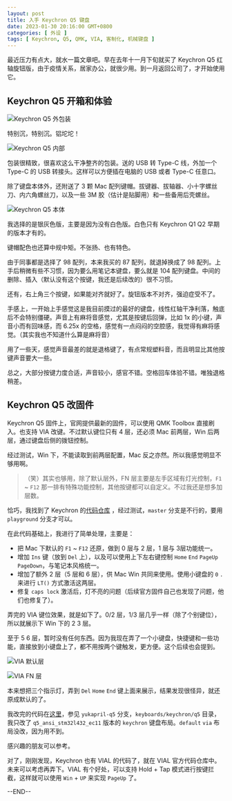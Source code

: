 ```yaml
---
layout: post
title: 入手 Keychron Q5 键盘
date: 2023-01-30 20:16:00 GMT+0800
categories: [ 外设 ]
tags: [ Keychron, Q5, QMK, VIA, 客制化, 机械键盘 ]
---
```


最近压力有点大，就水一篇文章吧。早在去年十一月下旬就买了 Keychron Q5 红轴旋钮版，由于疫情关系，居家办公，就很少用。到一月返回公司了，才开始使用它。

<!-- more -->

## Keychron Q5 开箱和体验

![Keychron Q5 外包装](https://cdn.nlark.com/yuque/0/2023/jpeg/86612/1674975932215-493a05b9-1e56-45f7-b4a4-7f0734678cd7.jpeg)

特别沉，特别沉。铝坨坨！

![Keychron Q5 内部](https://cdn.nlark.com/yuque/0/2023/jpeg/86612/1674975937809-f254aa61-5220-4f22-b60a-38af6b3d69a1.jpeg)

包装很精致，很喜欢这么干净整齐的包装。送的 USB 转 Type-C 线，外加一个 Type-C 的 USB 转接头。这样可以方便插在电脑的 USB 或者 Type-C 任意口。

除了键盘本体外，还附送了 3 颗 Mac 配列键帽。拔键器、拔轴器、小十字螺丝刀、内六角螺丝刀，以及一些 3M 胶（估计是贴脚用）和一些备用后壳螺丝。

![Keychron Q5 本体](https://cdn.nlark.com/yuque/0/2023/jpeg/86612/1674975941541-ec0796f8-249a-43d2-bbb0-82ef45cb6d67.jpeg)

我选择的是银灰色版，主要是因为没有白色版。白色只有 Keychron Q1 Q2 早期的版本才有的。

键帽配色也还算中规中矩。不张扬、也有特色。

由于同事都是选择了 98 配列，本来我买的 87 配列，就退掉换成了 98 配列。上手后稍微有些不习惯，因为要么用笔记本键盘，要么就是 104 配列键盘。中间的删除、插入（默认没有这个按键，我还是后续改的）很不习惯。

还有，右上角三个按键，如果能对齐就好了。旋钮版本不对齐，强迫症受不了。

手感上，一开始上手感觉这是我目前摸过的最好的键盘，线性红轴干净利落，触底后不会特别僵硬。声音上有麻将音感觉，尤其是按键后回弹，比如 1x 的小键，声音小而有回味感，而 6.25x
的空格，感觉有一点闷闷的空腔感，我觉得有麻将感觉。（其实我也不知道什么算是麻将音）

用了一些天，感觉声音最差的就是退格键了，有点常规塑料音，而且明显比其他按键声音要大一些。

总之，大部分按键力度合适，声音较小，感官不错。空格回车体验不错。唯独退格稍差。

## Keychron Q5 改固件

Keychron Q5 固件上，官网提供最新的固件，可以使用 QMK Toolbox 直接刷入。也支持 VIA 改键。不过默认键位只有 4 层，还必须 Mac 前两层，Win 后两层，通过键盘后侧的拨钮控制。

经过测试，Win 下，不能读取到前两层配置，Mac 反之亦然。所以我感觉明显不够用啊。

>
> （笑）其实也够用，除了默认层外，FN 层主要是左手区域有灯光控制，`F1` ~ `F12` 那一排有特殊功能控制，其他按键都可以自定义。不过我还是想多加层数。
>

恰巧，我找到了 Keychron 的[代码仓库](https://github.com/Keychron/qmk_firmware) ，经过测试，`master` 分支是不行的，要用 `playground` 分支才可以。

在此代码基础上，我进行了简单处理，主要是：

* 把 Mac 下默认的 `F1` ~ `F12` 还原，做到 0 层与 2 层，1 层与 3层功能统一。
* 增加 `Ins` 键（放到 `Del` 上），以及可以使用上下左右键控制 `Home` `End` `PageUp` `PageDown`，与笔记本风格统一。
* 增加了额外 2 层（5 层和 6 层），供 Mac Win 共同来使用。使用小键盘的 `0` `.` 来进行 `LT()` 方式激活这两层。
* 修复 `caps lock` 激活后，灯不亮的问题（后续官方固件自己也发现了问题，他们也修复了）。

弄完的 VIA 键位效果，就是如下了。0/2 层，1/3 层几乎一样（除了个别键位），所以就展示下 Win 下的 2 3 层。

至于 5 6 层，暂时没有任何东西。因为我现在弄了一个小键盘，快捷键和一些功能，直接放到小键盘上了，都不用按两个键触发，更方便。这个后续也会提到。

![VIA 默认层](https://cdn.nlark.com/yuque/0/2023/png/86612/1674975946576-bb03c3fa-9a85-46dd-ab74-ba3053f45f9b.png)

![VIA FN 层](https://cdn.nlark.com/yuque/0/2023/png/86612/1674975950555-55dfbff1-57e3-47f4-835b-c9edc434d4a2.png)

本来想把三个指示灯，弄到 `Del` `Home` `End` 键上面来展示，结果发现很怪异，就还原成默认的了。

我改完的代码在[这里](https://github.com/yukapril/qmk_firmware)，参见 `yukapril-q5` 分支，`keyboards/keychron/q5` 目录，我只改了 `q5_ansi_stm32l432_ec11` 版本的 `keychron` 键盘布局。`default` `via` 布局没改，因为用不到。

感兴趣的朋友可以参考。

对了，刚刚发现，Keychron 也有 VIAL 的代码了，就在 VIAL 官方代码仓库中。未来可以考虑再弄下。VIAL 有个好处，可以支持 Hold + Tap 模式进行按键拦截，这样就可以使用 `Win` + `UP` 来实现 `PageUp` 了。

--END--
